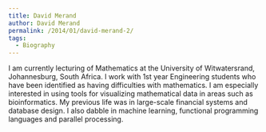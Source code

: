```yaml
---
title: David Merand
author: David Merand
permalink: /2014/01/david-merand-2/
tags:
  - Biography
---
```

I am currently lecturing of Mathematics at the University of Witwatersrand, Johannesburg, South Africa. I work with 1st year Engineering students who have been identified as having difficulties with mathematics. I am especially interested in using tools for visualizing mathematical data in areas such as bioinformatics. My previous life was in large-scale financial systems and database design. I also dabble in machine learning, functional programming languages and parallel processing.
